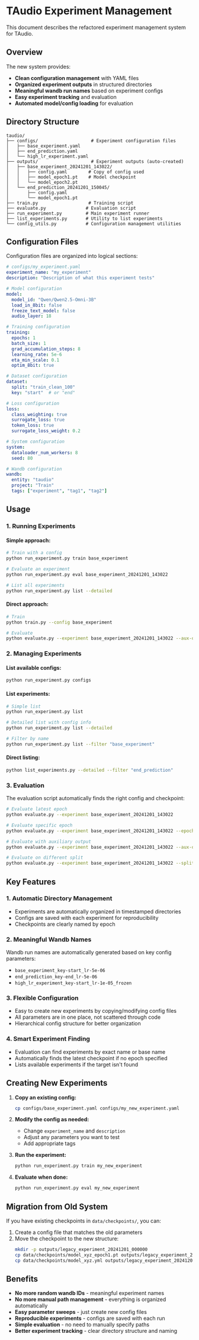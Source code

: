 # TAudio Experiment Management

This document describes the refactored experiment management system for TAudio.

## Overview

The new system provides:
- **Clean configuration management** with YAML files
- **Organized experiment outputs** in structured directories
- **Meaningful wandb run names** based on experiment configs
- **Easy experiment tracking** and evaluation
- **Automated model/config loading** for evaluation

## Directory Structure

```
taudio/
├── configs/                    # Experiment configuration files
│   ├── base_experiment.yaml
│   ├── end_prediction.yaml
│   └── high_lr_experiment.yaml
├── outputs/                    # Experiment outputs (auto-created)
│   ├── base_experiment_20241201_143022/
│   │   ├── config.yaml        # Copy of config used
│   │   ├── model_epoch1.pt    # Model checkpoint
│   │   └── model_epoch2.pt
│   └── end_prediction_20241201_150045/
│       ├── config.yaml
│       └── model_epoch1.pt
├── train.py                   # Training script
├── evaluate.py               # Evaluation script
├── run_experiment.py         # Main experiment runner
├── list_experiments.py       # Utility to list experiments
└── config_utils.py           # Configuration management utilities
```

## Configuration Files

Configuration files are organized into logical sections:

```yaml
# configs/my_experiment.yaml
experiment_name: "my_experiment"
description: "Description of what this experiment tests"

# Model configuration
model:
  model_id: "Qwen/Qwen2.5-Omni-3B"
  load_in_8bit: false
  freeze_text_model: false
  audio_layer: 18

# Training configuration
training:
  epochs: 1
  batch_size: 1
  grad_accumulation_steps: 8
  learning_rate: 5e-6
  eta_min_scale: 0.1
  optim_8bit: true

# Dataset configuration
dataset:
  split: "train_clean_100"
  key: "start"  # or "end"

# Loss configuration
loss:
  class_weighting: true
  surrogate_loss: true
  token_loss: true
  surrogate_loss_weight: 0.2

# System configuration
system:
  dataloader_num_workers: 8
  seed: 80

# Wandb configuration
wandb:
  entity: "taudio"
  project: "Train"
  tags: ["experiment", "tag1", "tag2"]
```

## Usage

### 1. Running Experiments

#### Simple approach:
```bash
# Train with a config
python run_experiment.py train base_experiment

# Evaluate an experiment
python run_experiment.py eval base_experiment_20241201_143022

# List all experiments
python run_experiment.py list --detailed
```

#### Direct approach:
```bash
# Train
python train.py --config base_experiment

# Evaluate
python evaluate.py --experiment base_experiment_20241201_143022 --aux-output
```

### 2. Managing Experiments

#### List available configs:
```bash
python run_experiment.py configs
```

#### List experiments:
```bash
# Simple list
python run_experiment.py list

# Detailed list with config info
python run_experiment.py list --detailed

# Filter by name
python run_experiment.py list --filter "base_experiment"
```

#### Direct listing:
```bash
python list_experiments.py --detailed --filter "end_prediction"
```

### 3. Evaluation

The evaluation script automatically finds the right config and checkpoint:

```bash
# Evaluate latest epoch
python evaluate.py --experiment base_experiment_20241201_143022

# Evaluate specific epoch
python evaluate.py --experiment base_experiment_20241201_143022 --epoch 1

# Evaluate with auxiliary output
python evaluate.py --experiment base_experiment_20241201_143022 --aux-output

# Evaluate on different split
python evaluate.py --experiment base_experiment_20241201_143022 --split dev_other
```

## Key Features

### 1. Automatic Directory Management
- Experiments are automatically organized in timestamped directories
- Configs are saved with each experiment for reproducibility
- Checkpoints are clearly named by epoch

### 2. Meaningful Wandb Names
Wandb run names are automatically generated based on key config parameters:
- `base_experiment_key-start_lr-5e-06`
- `end_prediction_key-end_lr-5e-06`
- `high_lr_experiment_key-start_lr-1e-05_frozen`

### 3. Flexible Configuration
- Easy to create new experiments by copying/modifying config files
- All parameters are in one place, not scattered through code
- Hierarchical config structure for better organization

### 4. Smart Experiment Finding
- Evaluation can find experiments by exact name or base name
- Automatically finds the latest checkpoint if no epoch specified
- Lists available experiments if the target isn't found

## Creating New Experiments

1. **Copy an existing config:**
   ```bash
   cp configs/base_experiment.yaml configs/my_new_experiment.yaml
   ```

2. **Modify the config as needed:**
   - Change `experiment_name` and `description`
   - Adjust any parameters you want to test
   - Add appropriate tags

3. **Run the experiment:**
   ```bash
   python run_experiment.py train my_new_experiment
   ```

4. **Evaluate when done:**
   ```bash
   python run_experiment.py eval my_new_experiment
   ```

## Migration from Old System

If you have existing checkpoints in `data/checkpoints/`, you can:

1. Create a config file that matches the old parameters
2. Move the checkpoint to the new structure:
   ```bash
   mkdir -p outputs/legacy_experiment_20241201_000000
   cp data/checkpoints/model_xyz_epoch1.pt outputs/legacy_experiment_20241201_000000/model_epoch1.pt
   cp data/checkpoints/model_xyz.yml outputs/legacy_experiment_20241201_000000/config.yaml
   ```

## Benefits

- **No more random wandb IDs** - meaningful experiment names
- **No more manual path management** - everything is organized automatically
- **Easy parameter sweeps** - just create new config files
- **Reproducible experiments** - configs are saved with each run
- **Simple evaluation** - no need to manually specify paths
- **Better experiment tracking** - clear directory structure and naming 